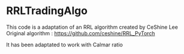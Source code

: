 # RRLTradingAlgo
This code is a adaptation of an RRL algorithm created by CeShine Lee
Original algorithm : https://github.com/ceshine/RRL_PyTorch

It has been adaptated to work with Calmar ratio 